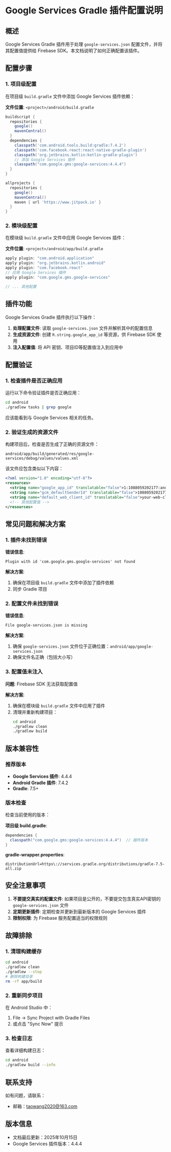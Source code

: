 # Google Services Gradle 插件配置说明

## 概述

Google Services Gradle 插件用于处理 `google-services.json` 配置文件，并将其配置值提供给 Firebase SDK。本文档说明了如何正确配置该插件。

## 配置步骤

### 1. 项目级配置

在项目级 `build.gradle` 文件中添加 Google Services 插件依赖：

**文件位置**: `<project>/android/build.gradle`

```gradle
buildscript {
  repositories {
    google()
    mavenCentral()
  }
  dependencies {
    classpath('com.android.tools.build:gradle:7.4.2')
    classpath('com.facebook.react:react-native-gradle-plugin')
    classpath('org.jetbrains.kotlin:kotlin-gradle-plugin')
    // 添加 Google Services 插件
    classpath("com.google.gms:google-services:4.4.4")
  }
}

allprojects {
  repositories {
    google()
    mavenCentral()
    maven { url 'https://www.jitpack.io' }
  }
}
```

### 2. 模块级配置

在模块级 `build.gradle` 文件中应用 Google Services 插件：

**文件位置**: `<project>/android/app/build.gradle`

```gradle
apply plugin: "com.android.application"
apply plugin: "org.jetbrains.kotlin.android"
apply plugin: "com.facebook.react"
// 应用 Google Services 插件
apply plugin: "com.google.gms.google-services"

// ... 其他配置
```

## 插件功能

Google Services Gradle 插件执行以下操作：

1. **处理配置文件**: 读取 `google-services.json` 文件并解析其中的配置信息
2. **生成资源文件**: 创建 `R.string.google_app_id` 等资源，供 Firebase SDK 使用
3. **注入配置值**: 将 API 密钥、项目ID等配置值注入到应用中

## 配置验证

### 1. 检查插件是否正确应用

运行以下命令验证插件是否正确应用：

```bash
cd android
./gradlew tasks | grep google
```

应该能看到与 Google Services 相关的任务。

### 2. 验证生成的资源文件

构建项目后，检查是否生成了正确的资源文件：

```
android/app/build/generated/res/google-services/debug/values/values.xml
```

该文件应包含类似以下内容：

```xml
<?xml version="1.0" encoding="utf-8"?>
<resources>
  <string name="google_app_id" translatable="false">1:1088059202177:android:bb296c5ba2d417d5db8b80</string>
  <string name="gcm_defaultSenderId" translatable="false">1088059202177</string>
  <string name="default_web_client_id" translatable="false">your-web-client-id</string>
  <!-- 其他配置值 -->
</resources>
```

## 常见问题和解决方案

### 1. 插件未找到错误

**错误信息**:
```
Plugin with id 'com.google.gms.google-services' not found
```

**解决方案**:
1. 确保在项目级 `build.gradle` 文件中添加了插件依赖
2. 同步 Gradle 项目

### 2. 配置文件未找到错误

**错误信息**:
```
File google-services.json is missing
```

**解决方案**:
1. 确保 `google-services.json` 文件位于正确位置：`android/app/google-services.json`
2. 确保文件名正确（包括大小写）

### 3. 配置值未注入

**问题**: Firebase SDK 无法获取配置值

**解决方案**:
1. 确保在模块级 `build.gradle` 文件中应用了插件
2. 清理并重新构建项目：
   ```bash
   cd android
   ./gradlew clean
   ./gradlew build
   ```

## 版本兼容性

### 推荐版本

- **Google Services 插件**: 4.4.4
- **Android Gradle 插件**: 7.4.2
- **Gradle**: 7.5+

### 版本检查

检查当前使用的版本：

**项目级 build.gradle**:
```gradle
dependencies {
  classpath("com.google.gms:google-services:4.4.4")  // 插件版本
}
```

**gradle-wrapper.properties**:
```
distributionUrl=https\://services.gradle.org/distributions/gradle-7.5-all.zip
```

## 安全注意事项

1. **不要提交真实的配置文件**: 如果项目是公开的，不要提交包含真实API密钥的 `google-services.json` 文件
2. **定期更新插件**: 定期检查并更新到最新版本的 Google Services 插件
3. **限制权限**: 为 Firebase 服务配置适当的权限规则

## 故障排除

### 1. 清理构建缓存

```bash
cd android
./gradlew clean
./gradlew --stop
# 删除构建目录
rm -rf app/build
```

### 2. 重新同步项目

在 Android Studio 中：
1. File → Sync Project with Gradle Files
2. 或点击 "Sync Now" 提示

### 3. 检查日志

查看详细构建日志：
```bash
cd android
./gradlew build --info
```

## 联系支持

如有问题，请联系：
- 邮箱：taowang2020@163.com

## 版本信息

- 文档最后更新：2025年10月15日
- Google Services 插件版本：4.4.4